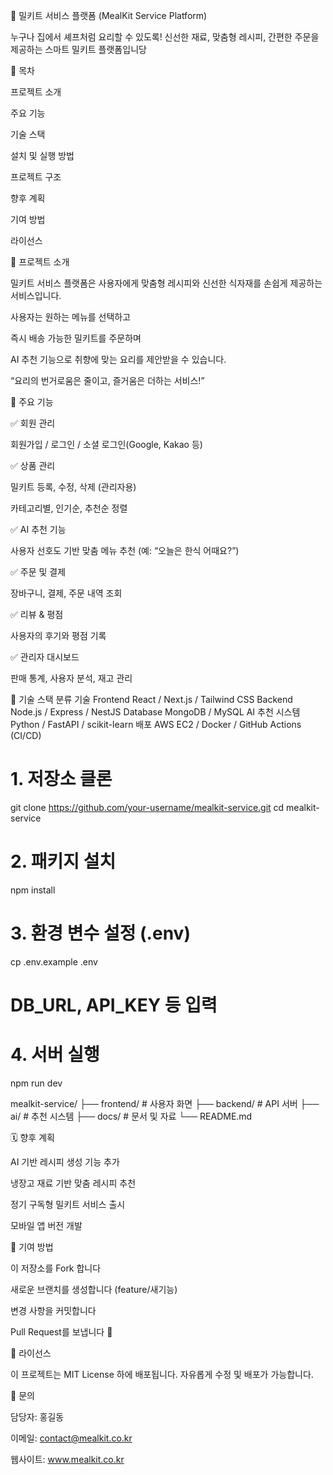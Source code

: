 🍱 밀키트 서비스 플랫폼 (MealKit Service Platform)

누구나 집에서 셰프처럼 요리할 수 있도록!
신선한 재료, 맞춤형 레시피, 간편한 주문을 제공하는 스마트 밀키트 플랫폼입니당

📖 목차

프로젝트 소개

주요 기능

기술 스택

설치 및 실행 방법

프로젝트 구조

향후 계획

기여 방법

라이선스

🥢 프로젝트 소개

밀키트 서비스 플랫폼은 사용자에게
맞춤형 레시피와 신선한 식자재를 손쉽게 제공하는 서비스입니다.

사용자는 원하는 메뉴를 선택하고

즉시 배송 가능한 밀키트를 주문하며

AI 추천 기능으로 취향에 맞는 요리를 제안받을 수 있습니다.

“요리의 번거로움은 줄이고, 즐거움은 더하는 서비스!”

🚀 주요 기능

✅ 회원 관리

회원가입 / 로그인 / 소셜 로그인(Google, Kakao 등)

✅ 상품 관리

밀키트 등록, 수정, 삭제 (관리자용)

카테고리별, 인기순, 추천순 정렬

✅ AI 추천 기능

사용자 선호도 기반 맞춤 메뉴 추천 (예: “오늘은 한식 어때요?”)

✅ 주문 및 결제

장바구니, 결제, 주문 내역 조회

✅ 리뷰 & 평점

사용자의 후기와 평점 기록

✅ 관리자 대시보드

판매 통계, 사용자 분석, 재고 관리

🧰 기술 스택
분류	기술
Frontend	React / Next.js / Tailwind CSS
Backend	Node.js / Express / NestJS
Database	MongoDB / MySQL
AI 추천 시스템	Python / FastAPI / scikit-learn
배포	AWS EC2 / Docker / GitHub Actions (CI/CD)

# 1. 저장소 클론
git clone https://github.com/your-username/mealkit-service.git
cd mealkit-service

# 2. 패키지 설치
npm install

# 3. 환경 변수 설정 (.env)
cp .env.example .env
# DB_URL, API_KEY 등 입력

# 4. 서버 실행
npm run dev

mealkit-service/
 ├── frontend/         # 사용자 화면
 ├── backend/          # API 서버
 ├── ai/               # 추천 시스템
 ├── docs/             # 문서 및 자료
 └── README.md

 🗓️ 향후 계획

AI 기반 레시피 생성 기능 추가

냉장고 재료 기반 맞춤 레시피 추천

정기 구독형 밀키트 서비스 출시

모바일 앱 버전 개발

🤝 기여 방법

이 저장소를 Fork 합니다

새로운 브랜치를 생성합니다 (feature/새기능)

변경 사항을 커밋합니다

Pull Request를 보냅니다 🚀

🪪 라이선스

이 프로젝트는 MIT License
 하에 배포됩니다.
자유롭게 수정 및 배포가 가능합니다.

💌 문의

담당자: 홍길동

이메일: contact@mealkit.co.kr

웹사이트: www.mealkit.co.kr
